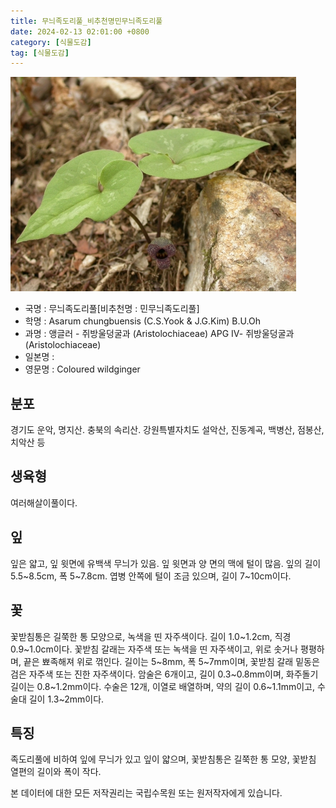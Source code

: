 ```yaml
---
title: 무늬족도리풀_비추천명민무늬족도리풀
date: 2024-02-13 02:01:00 +0800
category: [식물도감]
tag: [식물도감]
---
```




![무늬족도리풀[비추천명 : 민무늬족도리풀]](/assets/img/fileUpload/plants/basic/Aristolochiaceae/Asarum/8296/8296_1_th2.jpg)
- 국명 : 무늬족도리풀[비추천명 : 민무늬족도리풀]
- 학명 : Asarum chungbuensis (C.S.Yook & J.G.Kim) B.U.Oh
- 과명 : 앵글러 - 쥐방울덩굴과 (Aristolochiaceae) APG Ⅳ- 쥐방울덩굴과 (Aristolochiaceae)
- 일본명 : 
- 영문명 : Coloured wildginger


## 분포
경기도 운악, 명지산. 충북의 속리산. 강원특별자치도 설악산, 진동계곡, 백병산, 점봉산, 치악산 등
## 생육형
여러해살이풀이다.
## 잎
잎은 얇고, 잎 윗면에 유백색 무늬가 있음. 잎 윗면과 양 면의 맥에 털이 많음. 잎의 길이 5.5~8.5cm, 폭 5~7.8cm. 엽병 안쪽에 털이 조금 있으며, 길이 7~10cm이다.
## 꽃
꽃받침통은 길쭉한 통 모양으로, 녹색을 띤 자주색이다. 길이 1.0~1.2cm, 직경 0.9~1.0cm이다. 꽃받침 갈래는 자주색 또는 녹색을 띤 자주색이고, 위로 솟거나 평평하며, 끝은 뾰족해져 위로 꺾인다. 길이는 5~8mm, 폭 5~7mm이며, 꽃받침 갈래 밑동은 검은 자주색 또는 진한 자주색이다. 암술은 6개이고, 길이 0.3~0.8mm이며, 화주돌기 길이는 0.8~1.2mm이다. 수술은 12개, 이열로 배열하며, 약의 길이 0.6~1.1mm이고, 수술대 길이 1.3~2mm이다.
## 특징
족도리풀에 비하여 잎에 무늬가 있고 잎이 얇으며, 꽃받침통은 길쭉한 통 모양, 꽃받침 열편의 길이와 폭이 작다.






본 데이터에 대한 모든 저작권리는 국립수목원 또는 원저작자에게 있습니다.
